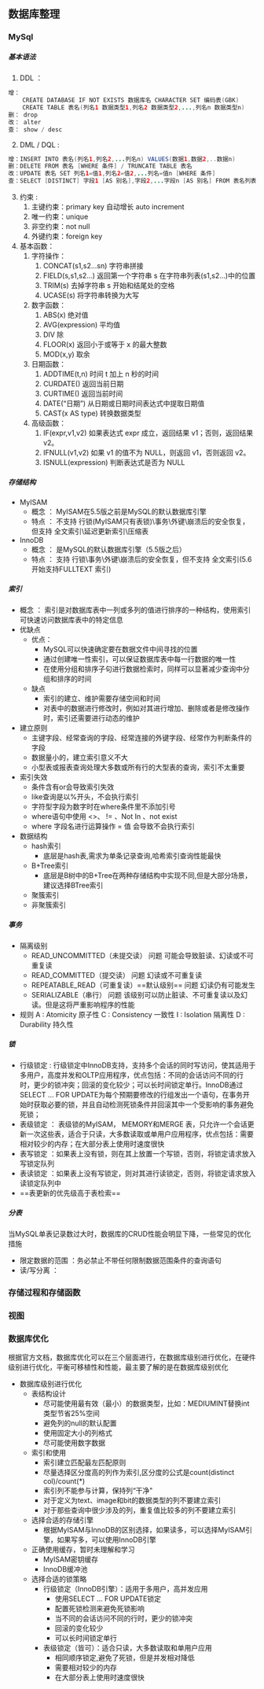 ## 数据库整理
### MySql
##### 基本语法
1. DDL ：
```Java
增： 
	CREATE DATABASE IF NOT EXISTS 数据库名 CHARACTER SET 编码表(GBK)
	CREATE TABLE 表名(列名1 数据类型1,列名2 数据类型2,...,列名n 数据类型n)
删： drop
改： alter
查： show / desc
```
2. DML / DQL : 
```Java
增：INSERT INTO 表名(列名1,列名2,...列名n) VALUES(数据1,数据2,..数据n)
删：DELETE FROM 表名 [WHERE 条件] / TRUNCATE TABLE 表名
改：UPDATE 表名 SET 列名1=值1,列名2=值2,...列名=值n [WHERE 条件]
查：SELECT [DISTINCT] 字段1 [AS 别名],字段2,...字段n [AS 别名] FROM 表名列表 WHERE 条件列表 GROUP BY 分组字段 HAVING 分组之后的条件 ORDER BY 排序字段1[DESC\ASC],排序字段2[DESC\ASC]... LIMIT 分页限定
```
3. 约束 :
	1. 主键约束：primary key  自动增长 auto increment
	2. 唯一约束：unique
	3. 非空约束：not null
	4. 外键约束：foreign key
4. 基本函数：
	1. 字符操作：
		1. CONCAT(s1,s2...sn)  字符串拼接
		2. FIELD(s,s1,s2...)   返回第一个字符串 s 在字符串列表(s1,s2...)中的位置
		3. TRIM(s)             去掉字符串 s 开始和结尾处的空格
		4. UCASE(s)            将字符串转换为大写
	2. 数字函数：
		1. ABS(x) 绝对值
		2. AVG(expression) 平均值
		3. DIV  除
		4. FLOOR(x) 返回小于或等于 x 的最大整数
		5. MOD(x,y)  取余
	3. 日期函数：
		1. ADDTIME(t,n)  时间 t 加上 n 秒的时间
		2. CURDATE()  返回当前日期
		3. CURTIME()  返回当前时间
		4. DATE(“日期”) 从日期或日期时间表达式中提取日期值
		5. CAST(x AS type)  转换数据类型
	4. 高级函数：
		1. IF(expr,v1,v2)  如果表达式 expr 成立，返回结果 v1；否则，返回结果 v2。
		2. IFNULL(v1,v2)   如果 v1 的值不为 NULL，则返回 v1，否则返回 v2。
		3. ISNULL(expression)  判断表达式是否为 NULL
##### 存储结构
- MyISAM
	- 概念 ： MyISAM在5.5版之前是MySQL的默认数据库引擎
	- 特点 ： 不支持	行锁(MyISAM只有表锁)\事务\外键\崩溃后的安全恢复，但支持 全文索引\延迟更新索引\压缩表
- InnoDB
	- 概念 ： 是MySQL的默认数据库引擎（5.5版之后）
	- 特点 ： 支持	行锁\事务\外键\崩溃后的安全恢复，但不支持 全文索引(5.6开始支持FULLTEXT 索引)
##### 索引
- 概念 ： 索引是对数据库表中一列或多列的值进行排序的一种结构，使用索引可快速访问数据库表中的特定信息
- 优缺点
	- 优点：
		- MySQL可以快速确定要在数据文件中间寻找的位置
		- 通过创建唯一性索引，可以保证数据库表中每一行数据的唯一性
		- 在使用分组和排序子句进行数据检索时，同样可以显著减少查询中分组和排序的时间
	- 缺点
		- 索引的建立、维护需要存储空间和时间
		- 对表中的数据进行修改时，例如对其进行增加、删除或者是修改操作时，索引还需要进行动态的维护
- 建立原则
	- 主键字段、经常查询的字段、经常连接的外键字段、经常作为判断条件的字段
	- 数据量小的，建立索引意义不大
	- 小型表或报表查询处理大多数或所有行的大型表的查询，索引不太重要
- 索引失效
	- 条件含有or会导致索引失效
	- like查询是以%开头，不会执行索引
	- 字符型字段为数字时在where条件里不添加引号
	- where语句中使用 <>、 != 、Not In 、not exist
	- where 字段名进行运算操作 = 值  会导致不会执行索引
- 数据结构
	- hash索引
		- 底层是hash表,需求为单条记录查询,哈希索引查询性能最快
	- B+Tree索引
		- 底层是B树中的B+Tree在两种存储结构中实现不同,但是大部分场景，建议选择BTree索引
	- 聚簇索引
	- 非聚簇索引
##### 事务
- 隔离级别
	- READ_UNCOMMITTED（未提交读）              问题  可能会导致脏读、幻读或不可重复读
	- READ_COMMITTED（提交读）                  问题  幻读或不可重复读
	- REPEATABLE_READ（可重复读）==默认级别==        问题  幻读仍有可能发生
	- SERIALIZABLE（串行）                      问题  该级别可以防止脏读、不可重复读以及幻读。但是这将严重影响程序的性能
- 规则
	A : Atomicity	原子性
	C : Consistency	一致性
	I : Isolation	隔离性
	D : Durability	持久性
##### 锁
- 行级锁定 : 行级锁定中InnoDB支持，支持多个会话的同时写访问，使其适用于多用户，高度并发和OLTP应用程序，优点包括：不同的会话访问不同的行时，更少的锁冲突；回滚的变化较少；可以长时间锁定单行。InnoDB通过SELECT ... FOR UPDATE为每个预期要修改的行组发出一个语句，在事务开始时获取必要的锁，并且自动检测死锁条件并回滚其中一个受影响的事务避免死锁；
- 表级锁定 ： 表级锁的MyISAM， MEMORY和MERGE 表，只允许一个会话更新一次这些表，适合于只读，大多数读取或单用户应用程序，优点包括：需要相对较少的内存；在大部分表上使用时速度很快
- 表写锁定 ：如果表上没有锁，则在其上放置一个写锁，否则，将锁定请求放入写锁定队列
- 表读锁定 ：如果表上没有写锁定，则对其进行读锁定，否则，将锁定请求放入读锁定队列中
- ==表更新的优先级高于表检索==
##### 分表
当MySQL单表记录数过大时，数据库的CRUD性能会明显下降，一些常见的优化措施
- 限定数据的范围 ：务必禁止不带任何限制数据范围条件的查询语句
- 读/写分离 ：
### 存储过程和存储函数

### 视图

### 数据库优化
根据官方文档，数据库优化可以在三个层面进行，在数据库级别进行优化，在硬件级别进行优化，平衡可移植性和性能，最主要了解的是在数据库级别优化
- 数据库级别进行优化
	- 表结构设计
		- 尽可能使用最有效（最小）的数据类型，比如：MEDIUMINT替换int类型节省25%空间
		- 避免列的null的默认配置
		- 使用固定大小的列格式
		- 尽可能使用数字数据
	- 索引和使用
		- 索引建立匹配最左匹配原则
		- 尽量选择区分度高的列作为索引,区分度的公式是count(distinct col)/count(*)
		- 索引列不能参与计算，保持列“干净"
		- 对于定义为text、image和bit的数据类型的列不要建立索引
		- 对于那些查询中很少涉及的列，重复值比较多的列不要建立索引
	- 选择合适的存储引擎
		- 根据MyISAM与InnoDB的区别选择，如果读多，可以选择MyISAM引擎，如果写多，可以使用InnoDB引擎
	- 正确使用缓存，暂时未理解和学习
		- MyISAM密钥缓存
		- InnoDB缓冲池
	- 选择合适的锁策略
		- 行级锁定（InnoDB引擎）：适用于多用户，高并发应用
			- 使用SELECT ... FOR UPDATE锁定
			- 配置死锁检测来避免死锁影响
			- 当不同的会话访问不同的行时，更少的锁冲突
			- 回滚的变化较少
			- 可以长时间锁定单行
		- 表级锁定（皆可）：适合只读，大多数读取和单用户应用
			- 相同顺序锁定,避免了死锁，但是并发相对降低
			- 需要相对较少的内存
			- 在大部分表上使用时速度很快